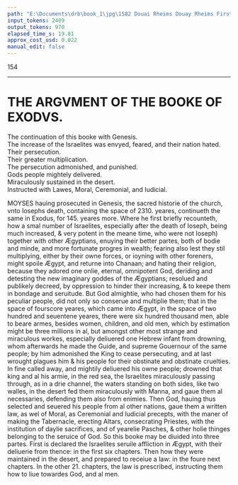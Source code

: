 ```yaml
---
path: "E:\Documents\drb\book_1\jpg\1582 Douai Rheims Douay Rheims First Edition  1 of 3 1609 Old Testament.pdf-174.jpg"
input_tokens: 2409
output_tokens: 970
elapsed_time_s: 19.81
approx_cost_usd: 0.022
manual_edit: false
---
```

154

---

# THE ARGVMENT OF THE BOOKE OF EXODVS.

<aside>The continuation of this booke with Genesis.</aside>

<aside>The increase of the Israelites was envyed, feared, and their nation hated.</aside>

<aside>Their persecution.</aside>

<aside>Their greater multiplication.</aside>

<aside>The persecution admonished, and punished.</aside>

<aside>Gods people mightely delivered.</aside>

<aside>Miraculously sustained in the desert.</aside>

<aside>Instructed with Lawes, Moral, Ceremonial, and Iudicial.</aside>

MOYSES hauing prosecuted in Genesis, the sacred historie of the church, vnto Iosephs death, containing the space of 2310. yeares, continueth the same in Exodus, for 145. yeares more. Where he first briefly recounteth, how a smal number of Israelites, especially after the death of Ioseph, being much increased, & very potent in the meane time, who were not Ioseph) together with other Ægyptians, enuying their better partes, both of bodie and minde, and more fortunate progres in wealth; fearing also lest they stil multiplying, either by their owne forces, or ioyning with other foreners, might spoile Ægypt, and returne into Chanaan; and hating their religion, because they adored one onlie, eternal, omnipotent God, deriding and detesting the new imaginary goddes of the Ægyptians; resolued and publikely decreed, by oppression to hinder their increasing, & to keepe them in bondage and seruitude. But God almightie, who had chosen them for his peculiar people, did not only so conserue and multiplie them; that in the space of fourscore yeares, which came into Ægypt, in the space of two hundred and seuentene yeares, there were six hundred thousand men, able to beare armes, besides women, children, and old men, which by estimation might be three millions in al, but amongst other most strange and miraculous workes, especially deliuered one Hebrew infant from drowning, whom afterwards he made the Guide, and supreme Gouernour of the same people; by him admonished the King to cease persecuting, and at last wrought plagues him & his people for their obstinate and obstinate cruelties. In fine called away, and mightily deliuered his owne people; drowned that king and al his armie, in the red sea, the Israelites miraculously passing through, as in a drie channel, the waters standing on both sides, like two walles, in the desert fed them miraculously with Manna, and gaue them al necessaries, defending them also from enimies. Then God, hauing thus selected and seuered his people from al other nations, gaue them a written law, as wel of Moral, as Ceremonial and Iudicial precepts, with the maner of making the Tabernacle, erecting Altars, consecrating Priestes, with the institution of daylie sacrifices, and of yearelie Pasches, & other holie thinges belonging to the seruice of God. So this booke may be diuided into three partes. First is declared the Israelites seruile affliction in Ægypt, with their deliuerie from thence: in the first six chapters. Then how they were maintained in the desert, and prepared to receiue a law: in the foure next chapters. In the other 21. chapters, the law is prescribed, instructing them how to liue towardes God, and al men.

[^1]: Gen. 50.

[^2]: Exod. 1.

[^3]: Exod. 2.

[^4]: Num. 1.

[^5]: Exod. 2. 3. 5.

[^6]: 7. 12. 14.

[^7]: 16. 17.

[^8]: 20. 26. 27. 30. & seq.